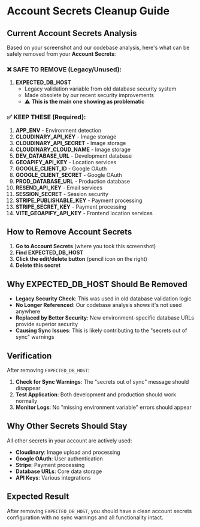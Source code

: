 # Account Secrets Cleanup Guide

## Current Account Secrets Analysis

Based on your screenshot and our codebase analysis, here's what can be safely removed from your **Account Secrets**:

### ❌ SAFE TO REMOVE (Legacy/Unused):

1. **EXPECTED_DB_HOST** 
   - Legacy validation variable from old database security system
   - Made obsolete by our recent security improvements
   - ⚠️ **This is the main one showing as problematic**

### ✅ KEEP THESE (Required):

1. **APP_ENV** - Environment detection
2. **CLOUDINARY_API_KEY** - Image storage
3. **CLOUDINARY_API_SECRET** - Image storage
4. **CLOUDINARY_CLOUD_NAME** - Image storage
5. **DEV_DATABASE_URL** - Development database
6. **GEOAPIFY_API_KEY** - Location services
7. **GOOGLE_CLIENT_ID** - Google OAuth
8. **GOOGLE_CLIENT_SECRET** - Google OAuth
9. **PROD_DATABASE_URL** - Production database
10. **RESEND_API_KEY** - Email services
11. **SESSION_SECRET** - Session security
12. **STRIPE_PUBLISHABLE_KEY** - Payment processing
13. **STRIPE_SECRET_KEY** - Payment processing
14. **VITE_GEOAPIFY_API_KEY** - Frontend location services

## How to Remove Account Secrets

1. **Go to Account Secrets** (where you took this screenshot)
2. **Find EXPECTED_DB_HOST**
3. **Click the edit/delete button** (pencil icon on the right)
4. **Delete this secret**

## Why EXPECTED_DB_HOST Should Be Removed

- **Legacy Security Check**: This was used in old database validation logic
- **No Longer Referenced**: Our codebase analysis shows it's not used anywhere
- **Replaced by Better Security**: New environment-specific database URLs provide superior security
- **Causing Sync Issues**: This is likely contributing to the "secrets out of sync" warnings

## Verification

After removing `EXPECTED_DB_HOST`:

1. **Check for Sync Warnings**: The "secrets out of sync" message should disappear
2. **Test Application**: Both development and production should work normally
3. **Monitor Logs**: No "missing environment variable" errors should appear

## Why Other Secrets Should Stay

All other secrets in your account are actively used:
- **Cloudinary**: Image upload and processing
- **Google OAuth**: User authentication
- **Stripe**: Payment processing
- **Database URLs**: Core data storage
- **API Keys**: Various integrations

## Expected Result

After removing `EXPECTED_DB_HOST`, you should have a clean account secrets configuration with no sync warnings and all functionality intact.